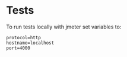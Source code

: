 # Tests

To run tests locally with jmeter set variables to:

```
protocol=http
hostname=localhost
port=4000
```

